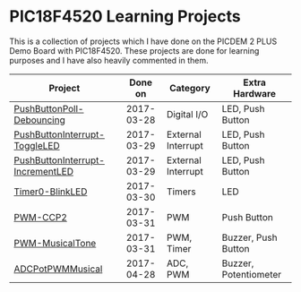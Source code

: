 # PIC18F4520 Learning Projects

This is a collection of projects which I have done on the PICDEM 2 PLUS Demo Board with PIC18F4520.
These projects are done for learning purposes and I have also heavily commented in them.

Project                                            | Done on    | Category           | Extra Hardware
---------------------------------------------------|:----------:| ------------------ | -----------------
[PushButtonPoll-Debouncing]                        | 2017-03-28 | Digital I/O        | LED, Push Button
[PushButtonInterrupt-ToggleLED]                    | 2017-03-29 | External Interrupt | LED, Push Button
[PushButtonInterrupt-IncrementLED]                 | 2017-03-29 | External Interrupt | LED, Push Button
[Timer0-BlinkLED]                                  | 2017-03-30 | Timers             | LED
[PWM-CCP2]                                         | 2017-03-31 | PWM                | Push Button
[PWM-MusicalTone]                                  | 2017-03-31 | PWM, Timer         | Buzzer, Push Button
[ADCPotPWMMusical]                                 | 2017-04-28 | ADC, PWM           | Buzzer, Potentiometer



[PushButtonPoll-Debouncing]: ./PushButtonPoll-Debouncing
[PushButtonInterrupt-ToggleLED]: ./PushButtonInterrupt-ToggleLED
[PushButtonInterrupt-IncrementLED]: ./PushButtonInterrupt-IncrementLED
[Timer0-BlinkLED]: ./Timer0-BlinkLED
[PWM-CCP2]: ./PWM-CCP2
[PWM-MusicalTone]: ./PWM-MusicalTone
[ADCPotPWMMusical]: ./ADCPotPWMMusical

